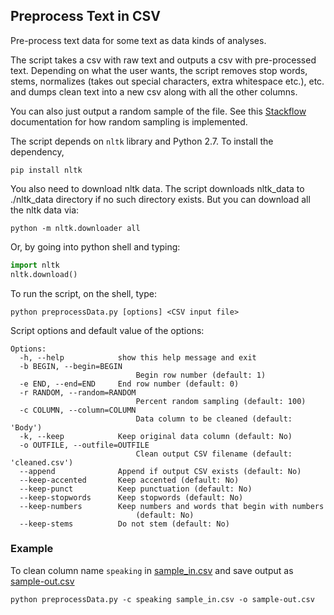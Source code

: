 ## Preprocess Text in CSV 

Pre-process text data for some text as data kinds of analyses. 

The script takes a csv with raw text and outputs a csv with pre-processed text. Depending on what the user wants, the script removes stop words, stems, normalizes (takes out special characters, extra whitespace etc.), etc. and dumps clean text into a new csv along with all the other columns.  

You can also just output a random sample of the file. See this [Stackflow](http://stackoverflow.com/questions/692312/randomly-pick-lines-from-a-file-without-slurping-it-with-unix) documentation for how random sampling is implemented.

The script depends on `nltk` library and Python 2.7. To install the dependency,
```
pip install nltk
```

You also need to download nltk data. The script downloads nltk_data to ./nltk_data directory if no such directory exists. But you can download all the nltk data via:
```
python -m nltk.downloader all
```

Or, by going into python shell and typing: 
```python
import nltk
nltk.download()
```

To run the script, on the shell, type:
```
python preprocessData.py [options] <CSV input file>
```

Script options and default value of the options:  
```  
Options:
  -h, --help            show this help message and exit
  -b BEGIN, --begin=BEGIN
                            Begin row number (default: 1)
  -e END, --end=END     End row number (default: 0)
  -r RANDOM, --random=RANDOM
                            Percent random sampling (default: 100)
  -c COLUMN, --column=COLUMN
                            Data column to be cleaned (default: 'Body')
  -k, --keep            Keep original data column (default: No)
  -o OUTFILE, --outfile=OUTFILE
                            Clean output CSV filename (default: 'cleaned.csv')
  --append              Append if output CSV exists (default: No)
  --keep-accented       Keep accented (default: No)
  --keep-punct          Keep punctuation (default: No)
  --keep-stopwords      Keep stopwords (default: No)
  --keep-numbers        Keep numbers and words that begin with numbers
                            (default: No)
  --keep-stems          Do not stem (default: No)
```

### Example

To clean column name `speaking` in [sample_in.csv](sample_in.csv) and save output as [sample-out.csv](sample-out.csv)

```
python preprocessData.py -c speaking sample_in.csv -o sample-out.csv
```